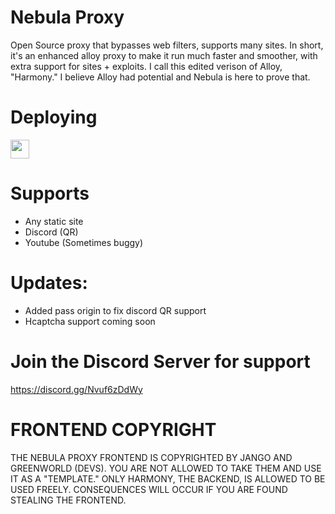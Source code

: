# Nebula Proxy
Open Source proxy that bypasses web filters, supports many sites. In short, it's an enhanced alloy proxy to make it run much faster and smoother, with extra support for sites + exploits. I call this edited verison of Alloy, "Harmony." I believe Alloy had potential and Nebula is here to prove that.

# Deploying

<a href="https://repl.it/github/jangodev/nebulaproxy"><img height="30px" src="https://raw.githubusercontent.com/FogNetwork/Tsunami/main/deploy/replit2.svg"><img></a>

# Supports
- Any static site
- Discord (QR)
- Youtube (Sometimes buggy)

# Updates:
- Added pass origin to fix discord QR support
- Hcaptcha support coming soon

# Join the Discord Server for support
https://discord.gg/Nvuf6zDdWy

# FRONTEND COPYRIGHT
THE NEBULA PROXY FRONTEND IS COPYRIGHTED BY JANGO AND GREENWORLD (DEVS). YOU ARE NOT ALLOWED TO TAKE THEM AND USE IT AS A "TEMPLATE."
ONLY HARMONY, THE BACKEND, IS ALLOWED TO BE USED FREELY.
CONSEQUENCES WILL OCCUR IF YOU ARE FOUND STEALING THE FRONTEND.
